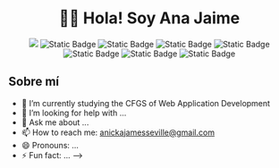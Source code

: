 <div align="center">
<h1 align="center"> 🙋‍♀️​ Hola! Soy Ana Jaime </h1>
<img src="https://github.com/user-attachments/assets/7e0de28a-4a92-41f7-8ce2-ea0957c423f0">
<img alt="Static Badge" src="https://img.shields.io/badge/Java%20-%20%23bb8fce">
<img alt="Static Badge" src="https://img.shields.io/badge/JacaScript%20-%20%2373c6b6">
<img alt="Static Badge" src="https://img.shields.io/badge/CSS%20-%20%23f06292">
<img alt="Static Badge" src="https://img.shields.io/badge/Json%20-%20%239ccc65">
<img alt="Static Badge" src="https://img.shields.io/badge/HTML%20-%20%232196f3">
<img alt="Static Badge" src="https://img.shields.io/badge/SQL%20-%20%2300897b">
<img alt="Static Badge" src="https://img.shields.io/badge/Arduino%20-%20%2300bcd4">


</div>

## Sobre mí
- 🌱 I’m currently studying the CFGS of Web Application Development
- 🤔 I’m looking for help with ...
- 💬 Ask me about ...
- 📫 How to reach me: anickajamesseville@gmail.com
- 😄 Pronouns: ...
- ⚡ Fun fact: ...
-->
